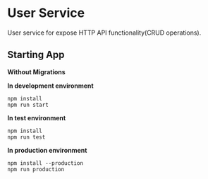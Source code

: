 # User Service

User service for expose HTTP API functionality(CRUD operations).


## Starting App

**Without Migrations**

**In development environment**

```
npm install
npm run start
```

**In test environment**

```
npm install
npm run test
```

**In production environment**

```
npm install --production
npm run production
```